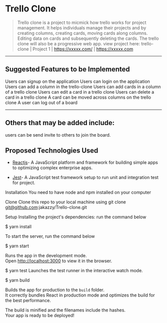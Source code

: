 # Trello Clone

> Trello clone is a project to micmick how trello works for project management. It helps individuals manage their projects and by creating columns, creating cards, moving cards along columns. Editing data on cards and subsequently deleting the cards. The trello clone will also be a progressive web app.
> view project here:
> trello-clone | Project 1 | https://xxxxx.com/ | https://xxxxx.com

---

## Suggested Features to be Implemented

Users can signup on the application
Users can login on the application
Users can add a column in the trello-clone
Users can add cards in a column of a trello clone
Users can edit a card in a trello clone
Users can delete a card in a trello clone
A card can be moved across columns on the trello clone
A user can log out of a board

---

## Others that may be added include:

users can be send invite to others to join the board.

## Proposed Technologies Used

- [Reactjs](https://reactjs.org/)- A JavaScript platform and framework for building simple apps to optimizing complex enterprise apps.

- [Jest](https://jestjs.io/)- A JavaScript test framework setup to run unit and integration test for project.

Installation
You need to have node and npm installed on your computer

Clone
Clone this repo to your local machine using git clone git@github.com:jakazzy/Trello-clone.git

Setup
Installing the project's dependencies:
run the command below

\$ yarn install

To start the server, run the command below

\$ yarn start

Runs the app in the development mode.<br />
Open [http://localhost:3000](http://localhost:3000) to view it in the browser.

\$ yarn test
Launches the test runner in the interactive watch mode.<br />

\$ yarn build

Builds the app for production to the `build` folder.<br />
It correctly bundles React in production mode and optimizes the build for the best performance.

The build is minified and the filenames include the hashes.<br />
Your app is ready to be deployed!
